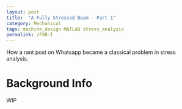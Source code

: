 ```yaml
---
layout: post
title:  "A Fully Stressed Beam - Part 1"
category: Mechanical
tags: machine_design MATLAB stress_analysis
permalink: /FSB-I
---
```

How a rant post on Whatsapp became a classical problem in stress analysis.
<!--more-->
# Background Info
WIP
